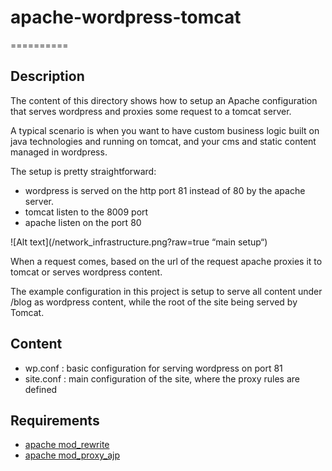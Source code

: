 # apache-wordpress-tomcat
==========

## Description

The content of this directory shows how to setup an Apache configuration that serves wordpress and proxies some request to a tomcat server.

A typical scenario is when you want to have custom business logic built on java technologies and running on tomcat, and your cms and static content managed in wordpress.

The setup is pretty straightforward:
- wordpress is served on the http port 81 instead of 80 by the apache server.
- tomcat listen to the 8009 port
- apache listen on the port 80

![Alt text](/network_infrastructure.png?raw=true “main setup“)

When a request comes, based on the url of the request apache proxies it to tomcat or serves wordpress content.

The example configuration in this project is setup to serve all content under /blog as wordpress content, while the root of the site being served by Tomcat.
  

## Content

- wp.conf   : basic configuration for serving wordpress on port 81
- site.conf : main configuration of the site, where the proxy rules are defined

## Requirements
- [apache mod_rewrite](http://httpd.apache.org/docs/current/mod/mod_rewrite.html)
- [apache mod_proxy_ajp](https://httpd.apache.org/docs/2.4/mod/mod_proxy_ajp.html)
